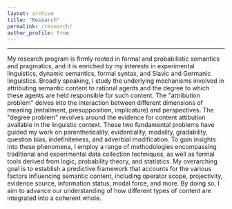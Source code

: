 ```yaml
---
layout: archive
title: "Research"
permalink: /research/
author_profile: true
---
```

------
My research program is firmly rooted in formal and probabilistic semantics and pragmatics, and it is enriched by my interests in experimental linguistics, dynamic semantics, formal syntax, and Slavic and Germanic linguistics. Broadly speaking, I study the underlying mechanisms involved in attributing semantic content to rational agents and the degree to which these agents are held responsible for such content. The "attribution problem" delves into the interaction between different dimensions of meaning (entailment, presupposition, implicature) and perspectives. The "degree problem" revolves around the evidence for content attibution available in the linguistic context. These two fundamental problems have guided my work on parentheticality, evidentiality, modality, gradability, question bias, indefiniteness, and adverbial modification. To gain insights into these phenomena, I employ a range of methodologies encompassing traditional and experimental data collection techniques, as well as formal tools derived from logic, probability theory, and statistics. My overarching goal is to establish a predictive framework that accounts for the various factors influencing semantic content, including operator scope, projectivity, evidence source, information status, modal force, and more. By doing so, I aim to advance our understanding of how different types of content are integrated into a coherent whole.
